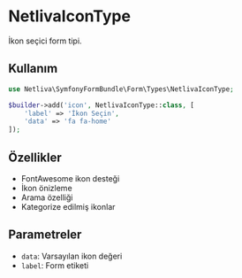 # NetlivaIconType

İkon seçici form tipi.

## Kullanım

```php
use Netliva\SymfonyFormBundle\Form\Types\NetlivaIconType;

$builder->add('icon', NetlivaIconType::class, [
    'label' => 'İkon Seçin',
    'data' => 'fa fa-home'
]);
```

## Özellikler

- FontAwesome ikon desteği
- İkon önizleme
- Arama özelliği
- Kategorize edilmiş ikonlar

## Parametreler

- `data`: Varsayılan ikon değeri
- `label`: Form etiketi